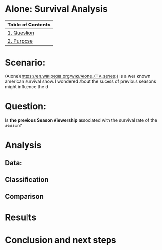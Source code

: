 # Alone: Survival Analysis

| Table of Contents    |
| ---------------------|  
| [1. Question](Question) |
| [2. Purpose](Purpose) |

# Scenario:
(Alone)[https://en.wikipedia.org/wiki/Alone_(TV_series)] is a well known american survival show. I wondered about the sucess of previous seasons might influence the d

# Question:
Is **the previous Season Viewership** associated with the survival rate of the season?

# Analysis
## Data:
## Classification
## Comparison

# Results

# Conclusion and next steps

